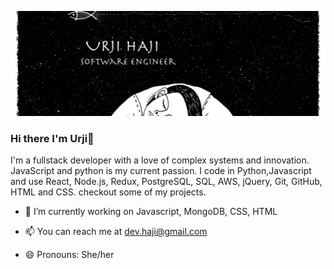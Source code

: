 
![img.jpeg](img.jpeg)







### Hi there I'm Urji👋


I'm a fullstack developer with a love of complex systems and innovation. JavaScript and python is my current passion. I code in Python,Javascript and use React, Node.js, Redux, PostgreSQL, SQL, AWS, jQuery, Git, GitHub, HTML and CSS. 
checkout some of my projects.

- 🔭 I’m currently working on Javascript, MongoDB, CSS, HTML

- 📫 You can reach me at dev.haji@gmail.com
- 😄 Pronouns: She/her

